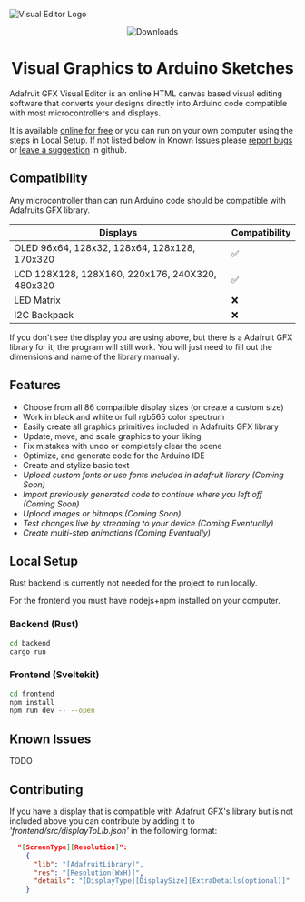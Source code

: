 ![Visual Editor Logo](https://i.imgur.com/4x2mvKa.png)

<p align="center">
  <img src="https://img.shields.io/github/release/chartjs/Chart.js.svg?style=flat-square&maxAge=600" alt="Downloads">
</p>

<h1 align="center">Visual Graphics to Arduino Sketches</h1>

Adafruit GFX Visual Editor is an online HTML canvas based visual editing software that converts your designs directly into Arduino code compatible with most microcontrollers and displays. 

It is available [online for free](https://pocket.montana.icu/auth/register) or you can run on your own computer using the steps in Local Setup. If not listed below in Known Issues please [report bugs](https://google.com) or [leave a suggestion](here) in github.

## Compatibility

Any microcontroller than can run Arduino code should be compatible with Adafruits GFX library.

| Displays  | Compatibility |
| ---- | ---- |
| OLED 96x64, 128x32, 128x64, 128x128, 170x320| ✅  |
| LCD 128X128, 128X160, 220x176, 240X320, 480x320  | ✅  |
| LED Matrix  | ❌  |
| I2C Backpack  | ❌  |

If you don't see the display you are using above, but there is a Adafruit GFX library for it, the program will still work. You will just need to fill out the dimensions and name of the library manually.

## Features

- Choose from all 86 compatible display sizes (or create a custom size)
- Work in black and white or full rgb565 color spectrum
- Easily create all graphics primitives included in Adafruits GFX library
- Update, move, and scale graphics to your liking
- Fix mistakes with undo or completely clear the scene
- Optimize, and generate code for the Arduino IDE
- Create and stylize basic text
- _Upload custom fonts or use fonts included in adafruit library (Coming Soon)_
- _Import previously generated code to continue where you left off (Coming Soon)_
- _Upload images or bitmaps (Coming Soon)_
- _Test changes live by streaming to your device (Coming Eventually)_
- _Create multi-step animations (Coming Eventually)_


## Local Setup

Rust backend is currently not needed for the project to run locally.

For the frontend you must have nodejs+npm installed on your computer.

### Backend (Rust)

```bash
cd backend
cargo run 
```

### Frontend (Sveltekit)

```bash
cd frontend
npm install
npm run dev -- --open 
```
## Known Issues
TODO

## Contributing

If you have a display that is compatible with Adafruit GFX's library but is not included above you can contribute by adding it to _'frontend/src/displayToLib.json'_ in the following format:


```json
  "[ScreenType][Resolution]":
    {
      "lib": "[AdafruitLibrary]",
      "res": "[Resolution(WxH)]",
      "details": "[DisplayType][DisplaySize][ExtraDetails(optional)]"
    }
```
